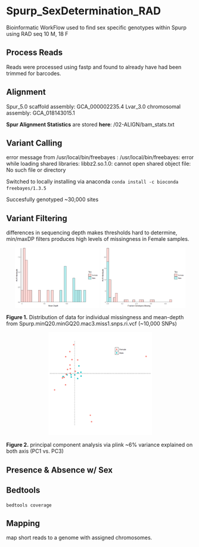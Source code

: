 # Spurp_SexDetermination_RAD
Bioinformatic WorkFlow used to find sex specific genotypes within Spurp using RAD seq
10 M, 18 F

## Process Reads

Reads were processed using fastp and found to already have had been trimmed for barcodes.

## Alignment

Spur_5.0 scaffold assembly: GCA_000002235.4
Lvar_3.0 chromosomal assembly: GCA_018143015.1


**Spur Alignment Statistics** are stored **here**: /02-ALIGN/bam_stats.txt 

## Variant Calling

error message from /usr/local/bin/freebayes : 
/usr/local/bin/freebayes: error while loading shared libraries: libbz2.so.1.0: cannot open shared object file: No such file or directory

Switched to locally installing via anaconda ``conda install -c bioconda freebayes/1.3.5``

Succesfully genotyped ~30,000 sites

## Variant Filtering

differences in sequencing depth makes thresholds hard to determine, min/maxDP filters produces high levels of missingness in Female samples.

<p align="center">
<img src="03-VARIANT/PLOTS/Individual_Depth-1.png" width = "45%">
<img src="03-VARIANT/PLOTS/Missing_Individuals-1.png" width = "45%">
</p>

**Figure 1.** Distribution of data for individual missingness and mean-depth from Spurp.minQ20.minGQ20.mac3.miss1.snps.ri.vcf (~10,000 SNPs)

<p align="center">
<img src="04-PCA/PLOTS/PCA-1-1.png" width = "55%">
</p>

**Figure 2.** principal component analysis via plink ~6% variance explained on both axis (PC1 vs. PC3)

## Presence & Absence w/ Sex



## Bedtools 
``bedtools coverage``

## Mapping

map short reads to a genome with assigned chromosomes.
